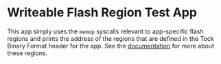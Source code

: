 Writeable Flash Region Test App
===============================

This app simply uses the `memop` syscalls relevant to app-specific flash regions
and prints the address of the regions that are defined in the Tock Binary Format
header for the app. See the
[documentation](https://github.com/tock/tock/blob/master/doc/Compilation.md#tock-binary-format)
for more about these regions.
